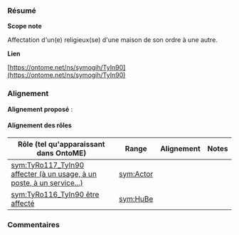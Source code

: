 ### Résumé

**Scope note**

Affectation d'un(e) religieux(se) d'une maison de son ordre à une autre.

**Lien**

[https://ontome.net/ns/symogih/TyIn90](https://ontome.net/ns/symogih/TyIn90)

### Alignement

**Alignement proposé** :

#### Alignement des rôles

| Rôle (tel qu'apparaissant dans OntoME) | Range | Alignement | Notes |
| ----- | ----- | ----- | ----- |
| [sym:TyRo117_TyIn90 affecter (à un usage, à un poste, à un service...)](https://ontome.net/ns/symogih/TyRo117_TyIn90) | [sym:Actor](https://ontome.net/ns/symogih/Actor) |   |   |
| [sym:TyRo116_TyIn90 être affecté](https://ontome.net/ns/symogih/TyRo116_TyIn90) | [sym:HuBe](https://ontome.net/ns/symogih/HuBe) |   |   |

### Commentaires